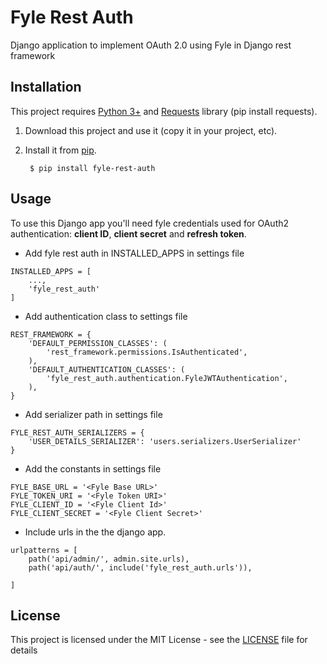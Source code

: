 # Fyle Rest Auth

Django application to implement OAuth 2.0 using Fyle in Django rest framework


## Installation

This project requires [Python 3+](https://www.python.org/downloads/) and [Requests](https://pypi.org/project/requests/) library (pip install requests).

1. Download this project and use it (copy it in your project, etc).
2. Install it from [pip](https://pypi.org).
        
        $ pip install fyle-rest-auth

## Usage

To use this Django app you'll need fyle credentials used for OAuth2 authentication: **client ID**, **client secret** and **refresh token**.

* Add fyle rest auth in INSTALLED_APPS in settings file
```pythonstub
INSTALLED_APPS = [
    ...,
    'fyle_rest_auth'
]
```

* Add authentication class to settings file
```pythonstub
REST_FRAMEWORK = {
    'DEFAULT_PERMISSION_CLASSES': (
        'rest_framework.permissions.IsAuthenticated',
    ),
    'DEFAULT_AUTHENTICATION_CLASSES': (
        'fyle_rest_auth.authentication.FyleJWTAuthentication',
    ),
}
```

* Add serializer path in settings file
```pythonstub
FYLE_REST_AUTH_SERIALIZERS = {
    'USER_DETAILS_SERIALIZER': 'users.serializers.UserSerializer'
}
```

* Add the constants in settings file
```pythonstub
FYLE_BASE_URL = '<Fyle Base URL>'
FYLE_TOKEN_URI = '<Fyle Token URI>'
FYLE_CLIENT_ID = '<Fyle Client Id>'
FYLE_CLIENT_SECRET = '<Fyle Client Secret>'
```

* Include urls in the the django app.
```pythonstub
urlpatterns = [
    path('api/admin/', admin.site.urls),
    path('api/auth/', include('fyle_rest_auth.urls')),
    
]
```

## License

This project is licensed under the MIT License - see the [LICENSE](LICENSE) file for details
